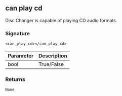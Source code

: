 ## can play cd

Disc Changer is capable of playing CD audio formats.

### Signature

`<can_play_cd></can_play_cd>`


| Parameter | Description |
| --- | --- |
| bool | True/False |


### Returns

`None`